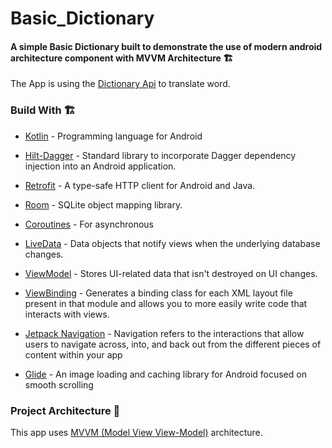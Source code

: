 # Basic_Dictionary
#### A simple Basic Dictionary built to demonstrate the use of modern android architecture component with MVVM Architecture 🏗

The App is using the [Dictionary Api] to translate word.

### Build With 🏗️
- [Kotlin] - Programming language for Android
- [Hilt-Dagger] - Standard library to incorporate Dagger dependency injection into an Android application.
- [Retrofit] -  A type-safe HTTP client for Android and Java.
- [Room] - SQLite object mapping library.
- [Coroutines] - For asynchronous
- [LiveData] - Data objects that notify views when the underlying database changes.
- [ViewModel] - Stores UI-related data that isn't destroyed on UI changes.
- [ViewBinding] - Generates a binding class for each XML layout file present in that module and allows you to more easily write code that interacts with views.
- [Jetpack Navigation] - Navigation refers to the interactions that allow users to navigate across, into, and back out from the different pieces of content within your app
- [Glide] - An image loading and caching library for Android focused on smooth scrolling

   [ViewModel]: <https://developer.android.com/topic/libraries/architecture/viewmodel>
   [Jetpack Navigation]: <https://developer.android.com/guide/navigation/>
   [Hilt-Dagger]: <https://dagger.dev/hilt/>
   [DataStore]: <https://developer.android.com/topic/libraries/architecture/datastore>
   [ViewBinding]: <https://developer.android.com/topic/libraries/view-binding>
   [LiveData]: <https://developer.android.com/topic/libraries/architecture/livedata/>
   [Retrofit]: <https://square.github.io/retrofit/>
   [ViewModel]: <https://developer.android.com/topic/libraries/architecture/viewmodel>
   [Glide]: <https://github.com/bumptech/glide>
   [Kotlin]: <https://kotlinlang.org>
   [Coroutines]: <https://kotlinlang.org/docs/coroutines-overview.html>
   [MVVM (Model View View-Model)]: <https://developer.android.com/jetpack/guide#recommended-app-arch>
   [Dictionary Api]: <https://api.dictionaryapi.dev/>
   [Room]: <https://developer.android.com/training/data-storage/room/>
   
### Project Architecture 🗼

This app uses [MVVM (Model View View-Model)] architecture.

